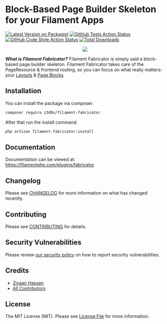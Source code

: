 # Block-Based Page Builder Skeleton for your Filament Apps

[![Latest Version on Packagist](https://img.shields.io/packagist/v/z3d0x/filament-fabricator.svg?style=flat-square)](https://packagist.org/packages/z3d0x/filament-fabricator)
[![GitHub Tests Action Status](https://img.shields.io/github/workflow/status/z3d0x/filament-fabricator/run-tests?label=tests)](https://github.com/z3d0x/filament-fabricator/actions?query=workflow%3Arun-tests+branch%3Amain)
[![GitHub Code Style Action Status](https://img.shields.io/github/workflow/status/z3d0x/filament-fabricator/Fix%20PHP%20code%20style%20issues?label=code%20style)](https://github.com/Z3d0X/filament-fabricator/actions?query=workflow%3A%22Fix+PHP+code+style+issues%22+branch%3Amain)
[![Total Downloads](https://img.shields.io/packagist/dt/z3d0x/filament-fabricator.svg?style=flat-square)](https://packagist.org/packages/z3d0x/filament-fabricator)

<p align="center">
  <img src="https://user-images.githubusercontent.com/75579178/190926394-daa1b85d-70cc-4730-9a28-cd0c3a0d1230.png" />
</p>

***What is Filament Fabricator?*** Filament Fabricator is simply said a block-based page builder skeleton. Filament Fabricator takes care of the PageResource & frontend routing, so you can focus on what really matters: your [Layouts](https://filamentphp.com/plugins/fabricator#layouts) & [Page Blocks](https://filamentphp.com/plugins/fabricator#page-blocks).

## Installation

You can install the package via composer:

```bash
composer require z3d0x/filament-fabricator
```

After that run the install command:
```bash
php artisan filament-fabricator:install
```

## Documentation

Documentation can be viewed at: https://filamentphp.com/plugins/fabricator

## Changelog

Please see [CHANGELOG](CHANGELOG.md) for more information on what has changed recently.

## Contributing

Please see [CONTRIBUTING](.github/CONTRIBUTING.md) for details.

## Security Vulnerabilities

Please review [our security policy](../../security/policy) on how to report security vulnerabilities.

## Credits

- [Ziyaan Hassan](https://github.com/Z3d0X)
- [All Contributors](../../contributors)

## License

The MIT License (MIT). Please see [License File](LICENSE.md) for more information.
